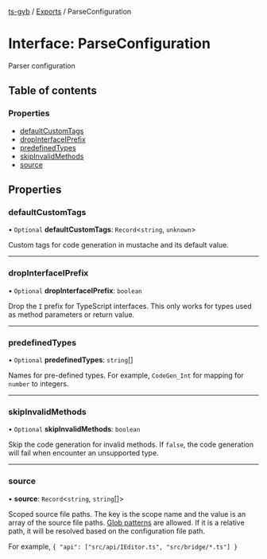 [ts-gyb](../README.md) / [Exports](../modules.md) / ParseConfiguration

# Interface: ParseConfiguration

Parser configuration

## Table of contents

### Properties

- [defaultCustomTags](ParseConfiguration.md#defaultcustomtags)
- [dropInterfaceIPrefix](ParseConfiguration.md#dropinterfaceiprefix)
- [predefinedTypes](ParseConfiguration.md#predefinedtypes)
- [skipInvalidMethods](ParseConfiguration.md#skipinvalidmethods)
- [source](ParseConfiguration.md#source)

## Properties

### defaultCustomTags

• `Optional` **defaultCustomTags**: `Record`<`string`, `unknown`\>

Custom tags for code generation in mustache and its default value.

___

### dropInterfaceIPrefix

• `Optional` **dropInterfaceIPrefix**: `boolean`

Drop the `I` prefix for TypeScript interfaces.
This only works for types used as method parameters or return value.

___

### predefinedTypes

• `Optional` **predefinedTypes**: `string`[]

Names for pre-defined types.
For example, `CodeGen_Int` for mapping for `number` to integers.

___

### skipInvalidMethods

• `Optional` **skipInvalidMethods**: `boolean`

Skip the code generation for invalid methods. If `false`, the code generation will fail when encounter an unsupported type.

___

### source

• **source**: `Record`<`string`, `string`[]\>

Scoped source file paths. The key is the scope name and the value is an array of the source file paths. [Glob patterns](https://en.wikipedia.org/wiki/Glob_(programming)) are allowed.
If it is a relative path, it will be resolved based on the configuration file path.

For example, `{ "api": ["src/api/IEditor.ts", "src/bridge/*.ts"] }`
